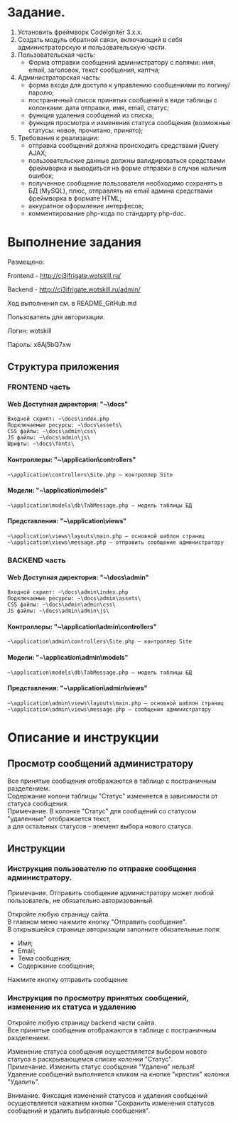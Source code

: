 #  Задание.

1. Установить фреймворк CodeIgniter 3.x.x.
2. Создать модуль обратной связи, включающий в себя администраторскую и пользовательскую части.
3. Пользовательская часть:
	- Форма отправки сообщений администратору с полями: имя, email, заголовок, текст сообщения, каптча;
4. Администраторская часть:
	- форма входа для доступа к управлению сообщениями по логину/паролю;
	- постраничный список принятых сообщений в виде таблицы с колонками: дата отправки, имя, email, статус;
	- функция удаления сообщений из списка;
	- функция просмотра и изменения статуса сообщения (возможные статусы: новое, прочитано, принято);
5. Требования к реализации:
	- отправка сообщений должна происходить средствами jQuery AJAX;
	- пользовательские данные должны валидироваться средствами фреймворка и выводиться на форме отправки в случае наличия ошибок;
	- полученное сообщение пользователя необходимо сохранять в БД (MySQL), плюс, отправлять на email админа средствами фреймворка в формате HTML;
	- аккуратное оформление интерфесов;
	- комментирование php-кода по стандарту php-doc.


# Выполнение задания

Размещено:

Frontend - http://ci3ifrigate.wotskill.ru/

Backend  - http://ci3ifrigate.wotskill.ru/admin/

Ход выполнения см. в README_GitHub.md

Пользователь для авторизации.

Логин: wotskill

Пароль: x6Aj5bQ7xw


## Структура приложения

### FRONTEND часть

#### Web Доступная директория: "~\docs\"
```
Входной скрипт: ~\docs\index.php
Подключаемые ресурсы: ~\docs\assets\
CSS файлы: ~\docs\admin\css\
JS файлы: ~\docs\admin\js\
Шрифты: ~\docs\fonts\
```

#### Контроллеры: "~\application\controllers\"
```
~\application\controllers\Site.php – контроллер Site
```

#### Модели: "~\application\models\"
```
~\application\models\db\TabMessage.php – модель таблицы БД
```

#### Представления: "~\application\views\"
```
~\application\views\layouts\main.php – основной шаблон страниц
~\application\views\message.php – отправить сообщение администратору
```

### BACKEND часть

#### Web Доступная директория: "~\docs\admin\"
```
Входной скрипт: ~\docs\admin\index.php
Подключаемые ресурсы: ~\docs\admin\assets\
CSS файлы: ~\docs\admin\admin\css\
JS файлы: ~\docs\admin\admin\js\
```

#### Контроллеры: "~\application\admin\controllers\"
```
~\application\admin\controllers\Site.php – контроллер Site
```

#### Модели: "~\application\admin\models\"
```
~\application\models\db\TabMessage.php – модель таблицы БД
```

#### Представления: "~\application\admin\views\"
```
~\application\admin\views\layouts\main.php – основной шаблон страниц
~\application\admin\views\message.php – сообщения администратору
```

# Описание и инструкции

## Просмотр сообщений администратору

Все принятые сообщения отображаются в таблице с постраничным разделением. \
Содержание колони таблицы "Статус" изменяется в зависимости от статуса сообщения. \
Примечание. В колонке "Статус" для сообщений со статусом "удаленные" отображается текст, \
а для остальных статусов - элемент выбора нового статуса.

## Инструкции

### Инструкция пользователю по отправке сообщения администратору.

Примечание. Отправить сообщение администратору может любой пользователь, не обязательно авторизованный.

Откройте любую страницу сайта. \
В главном меню нажмите кнопку "Отправить сообщение". \
В открывшейся странице авторизации заполните обязательные поля:
- Имя;
- Email;
- Тема сообщения;
- Содержание сообщения;

Нажмите кнопку отправить сообщение

### Инструкция по просмотру принятых сообщений, изменению их статуса и удалению

Откройте любую страницу backend части сайта. \
Все принятые сообщения отображаются в таблице с постраничным разделением.

Изменение статуса сообщения осуществляется выбором нового статуса в раскрывающемся списке колонки "Статус". \
Примечание. Изменить статус сообщения "Удалено" нельзя! \
Удаление сообщений выполняется кликом на кнопке "крестик" колонки "Удалить".

Внимание. Фиксация изменений статусов и удаления сообщений осуществляется нажатием кнопки "Сохранить изменения статусов сообщений и удалить выбранные сообщения".

